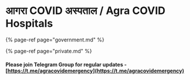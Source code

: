 # आगरा COVID अस्पताल / Agra COVID Hospitals

{% page-ref page="government.md" %}

{% page-ref page="private.md" %}

#### Please join Telegram Group for regular updates - [https://t.me/agracovidemergency](https://t.me/agracovidemergency)

